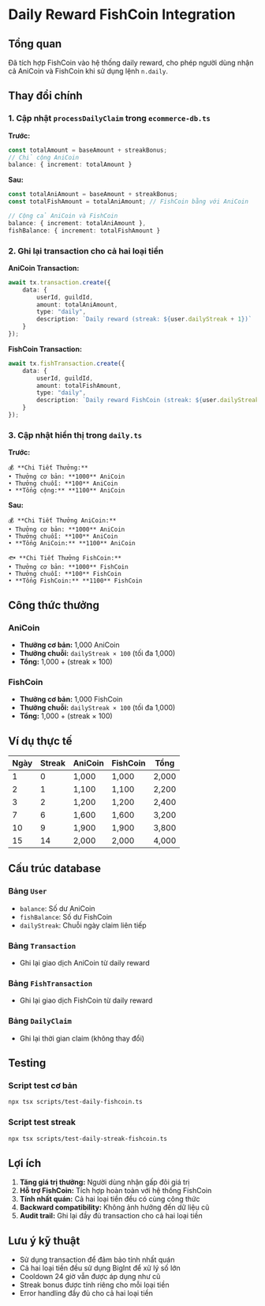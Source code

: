 # Daily Reward FishCoin Integration

## Tổng quan
Đã tích hợp FishCoin vào hệ thống daily reward, cho phép người dùng nhận cả AniCoin và FishCoin khi sử dụng lệnh `n.daily`.

## Thay đổi chính

### 1. Cập nhật `processDailyClaim` trong `ecommerce-db.ts`

**Trước:**
```typescript
const totalAmount = baseAmount + streakBonus;
// Chỉ cộng AniCoin
balance: { increment: totalAmount }
```

**Sau:**
```typescript
const totalAniAmount = baseAmount + streakBonus;
const totalFishAmount = totalAniAmount; // FishCoin bằng với AniCoin

// Cộng cả AniCoin và FishCoin
balance: { increment: totalAniAmount },
fishBalance: { increment: totalFishAmount }
```

### 2. Ghi lại transaction cho cả hai loại tiền

**AniCoin Transaction:**
```typescript
await tx.transaction.create({
    data: {
        userId, guildId,
        amount: totalAniAmount,
        type: "daily",
        description: `Daily reward (streak: ${user.dailyStreak + 1})`
    }
});
```

**FishCoin Transaction:**
```typescript
await tx.fishTransaction.create({
    data: {
        userId, guildId,
        amount: totalFishAmount,
        type: "daily",
        description: `Daily reward FishCoin (streak: ${user.dailyStreak + 1})`
    }
});
```

### 3. Cập nhật hiển thị trong `daily.ts`

**Trước:**
```
💰 **Chi Tiết Thưởng:**
• Thưởng cơ bản: **1000** AniCoin
• Thưởng chuỗi: **100** AniCoin
• **Tổng cộng:** **1100** AniCoin
```

**Sau:**
```
💰 **Chi Tiết Thưởng AniCoin:**
• Thưởng cơ bản: **1000** AniCoin
• Thưởng chuỗi: **100** AniCoin
• **Tổng AniCoin:** **1100** AniCoin

🐟 **Chi Tiết Thưởng FishCoin:**
• Thưởng cơ bản: **1000** FishCoin
• Thưởng chuỗi: **100** FishCoin
• **Tổng FishCoin:** **1100** FishCoin
```

## Công thức thưởng

### AniCoin
- **Thưởng cơ bản:** 1,000 AniCoin
- **Thưởng chuỗi:** `dailyStreak × 100` (tối đa 1,000)
- **Tổng:** 1,000 + (streak × 100)

### FishCoin
- **Thưởng cơ bản:** 1,000 FishCoin
- **Thưởng chuỗi:** `dailyStreak × 100` (tối đa 1,000)
- **Tổng:** 1,000 + (streak × 100)

## Ví dụ thực tế

| Ngày | Streak | AniCoin | FishCoin | Tổng |
|------|--------|---------|----------|------|
| 1    | 0      | 1,000   | 1,000    | 2,000 |
| 2    | 1      | 1,100   | 1,100    | 2,200 |
| 3    | 2      | 1,200   | 1,200    | 2,400 |
| 7    | 6      | 1,600   | 1,600    | 3,200 |
| 10   | 9      | 1,900   | 1,900    | 3,800 |
| 15   | 14     | 2,000   | 2,000    | 4,000 |

## Cấu trúc database

### Bảng `User`
- `balance`: Số dư AniCoin
- `fishBalance`: Số dư FishCoin
- `dailyStreak`: Chuỗi ngày claim liên tiếp

### Bảng `Transaction`
- Ghi lại giao dịch AniCoin từ daily reward

### Bảng `FishTransaction`
- Ghi lại giao dịch FishCoin từ daily reward

### Bảng `DailyClaim`
- Ghi lại thời gian claim (không thay đổi)

## Testing

### Script test cơ bản
```bash
npx tsx scripts/test-daily-fishcoin.ts
```

### Script test streak
```bash
npx tsx scripts/test-daily-streak-fishcoin.ts
```

## Lợi ích

1. **Tăng giá trị thưởng:** Người dùng nhận gấp đôi giá trị
2. **Hỗ trợ FishCoin:** Tích hợp hoàn toàn với hệ thống FishCoin
3. **Tính nhất quán:** Cả hai loại tiền đều có cùng công thức
4. **Backward compatibility:** Không ảnh hưởng đến dữ liệu cũ
5. **Audit trail:** Ghi lại đầy đủ transaction cho cả hai loại tiền

## Lưu ý kỹ thuật

- Sử dụng transaction để đảm bảo tính nhất quán
- Cả hai loại tiền đều sử dụng BigInt để xử lý số lớn
- Cooldown 24 giờ vẫn được áp dụng như cũ
- Streak bonus được tính riêng cho mỗi loại tiền
- Error handling đầy đủ cho cả hai loại tiền 